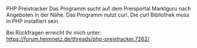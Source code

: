 PHP Preistracker
Das Programm sucht auf dem Preisportal Marktguru nach Angeboten in der Nähe.
Das Programm nutzt curl. Die curl Bibliothek muss in PHP installiert sein.

Bei Rückfragen erreicht Ihr mich unter: https://forum.heimnetz.de/threads/php-preistracker.7262/
